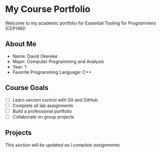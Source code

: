 # My Course Portfolio

Welcome to my academic portfolio for Essential Tooling for Programmers (CEP146)!

## About Me
- Name: David Okereke
- Major: Computer Programming and Analysis
- Year: 1
- Favorite Programming Language: C++

## Course Goals
- [ ] Learn version control with Git and GitHub
- [ ] Complete all lab assignments
- [ ] Build a professional portfolio
- [ ] Collaborate on group projects

## Projects
*This section will be updated as I complete assignments*
